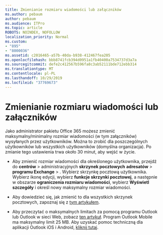 ```yaml
---
title: Zmienianie rozmiaru wiadomości lub załączników
ms.author: pebaum
author: pebaum
ms.audience: ITPro
ms.topic: article
ROBOTS: NOINDEX, NOFOLLOW
localization_priority: Normal
ms.custom:
- "895"
- "8000036"
ms.assetid: c2016465-a57b-40da-b938-412467fea205
ms.openlocfilehash: bbb8741fcb394d0951a1fb40400a7534737d3a7a
ms.sourcegitcommit: defe2c412567b596fa8c3ab52111bde712ebb314
ms.translationtype: MT
ms.contentlocale: pl-PL
ms.lasthandoff: 10/29/2019
ms.locfileid: "37769673"
---
```

# <a name="changing-message-or-attachment-size"></a>Zmienianie rozmiaru wiadomości lub załączników

Jako administrator pakietu Office 365 możesz zmienić maksymalny/minimalny rozmiar wiadomości (w tym załączników) wysyłanych przez użytkowników. Można to zrobić dla poszczególnych użytkowników lub wszystkich użytkowników (domyślna organizacja). Po zmianie tego ustawienia trwa około 30 minut, aby wejść w życie.
  
- Aby zmienić rozmiar wiadomości dla określonego użytkownika, przejdź do **centrów** \> administracyjnych **skrzynek pocztowych** **adresatów** \> **programu Exchange** \> . Wybierz skrzynkę pocztową użytkownika. Wybierz ikonę edycji, wybierz **funkcje skrzynki pocztowej**, a następnie w obszarze **ograniczenia rozmiaru wiadomości**, wybierz **Wyświetl szczegóły** i określ nowy maksymalny rozmiar wiadomości.

- Aby dowiedzieć się, jak zmienić to dla wszystkich skrzynek pocztowych, zapoznaj się z [tym artykułem](https://www.microsoft.com/microsoft-365/blog/2015/04/15/office-365-now-supports-larger-email-messages-up-to-150-mb/).

- Aby przeczytać o maksymalnych limitach za pomocą programu Outlook lub Outlook w sieci Web, zobacz [ten artykuł](https://technet.microsoft.com/library/exchange-online-limits.aspx#MessageLimits). Program Outlook Mobile ma maksymalny limit 25 MB. Aby uzyskać pomoc techniczną dla aplikacji Outlook iOS i Android, [kliknij tutaj](https://support.office.com/article/Get-in-app-help-for-Outlook-for-iOS-and-Android-218a22d1-9fa5-4889-b689-de1c63493243).
